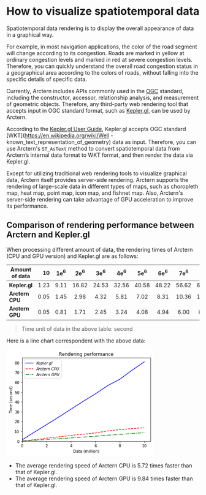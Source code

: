 # How to visualize spatiotemporal data

Spatiotemporal data rendering is to display the overall appearance of data in a graphical way.

For example, in most navigation applications, the color of the road segment will change according to its congestion. Roads are marked in yellow at ordinary congestion levels and marked in red at severe congestion levels. Therefore, you can quickly understand the overall road congestion status in a geographical area according to the colors of roads, without falling into the specific details of specific data.

Currently, Arctern includes APIs commonly used in the [OGC](https://en.wikipedia.org/wiki/Open_Geospatial_Consortium) standard, including the constructor, accessor, relationship analysis, and measurement of geometric objects. Therefore, any third-party web rendering tool that accepts input in OGC standard format, such as [Kepler.gl](https://kepler.gl/), can be used by Arctern.

According to the [Kepler.gl User Guide](https://docs.kepler.gl/docs/user-guides), Kepler.gl accepts OGC standard [WKT](https://en.wikipedia.org/wiki/Well -known_text_representation_of_geometry) data as input. Therefore, you can use Arctern's `ST_AsText` method to convert spatiotemporal data from Arctern’s internal data format to WKT format, and then render the data via Kepler.gl.

Except for utilizing traditional web rendering tools to visualize graphical data, Arctern itself provides server-side rendering. Arctern supports the rendering of large-scale data in different types of maps, such as choropleth map, heat map, point map, icon map, and fishnet map. Also, Arctern's server-side rendering can take advantage of GPU acceleration to improve its performance.

## Comparison of rendering performance between Arctern and Kepler.gl

When processing different amount of data, the rendering times of Arctern (CPU and GPU version) and Kepler.gl are as follows:

| Amount of data  |   10 | 1e<sup>6</sup> | 2e<sup>6</sup> | 3e<sup>6</sup> | 4e<sup>6</sup> | 5e<sup>6</sup> | 6e<sup>6</sup> | 7e<sup>6</sup> | 8e<sup>6</sup> | 9e<sup>6</sup> | 10e<sup>6</sup> |
| --------------- | ---: | :------------: | :------------: | :------------: | :------------: | :------------: | :------------: | :------------: | :------------: | :------------: | :-------------: |
| **Kepler.gl**   | 1.23 |      9.11      |     16.82      |     24.53      |     32.56      |     40.58      |     48.22      |     56.62      |     63.13      |     72.36      |      80.92      |
| **Arctern CPU** | 0.05 |      1.45      |      2.98      |      4.32      |      5.81      |      7.02      |      8.31      |     10.36      |     11.71      |     12.72      |      13.65      |
| **Arctern GPU** | 0.05 |      0.81      |      1.71      |      2.45      |      3.24      |      4.08      |      4.94      |      6.00      |      6.69      |      7.77      |      8.59       |

> Time unit of data in the above table: second

Here is a line chart correspondent with the above data:

![](./img/kerplergl_vs_arctern.png)

- The average rendering speed of Arctern CPU is 5.72 times faster than that of Kepler.gl.
- The average rendering speed of Arctern GPU is 9.84 times faster than that of Kepler.gl.


